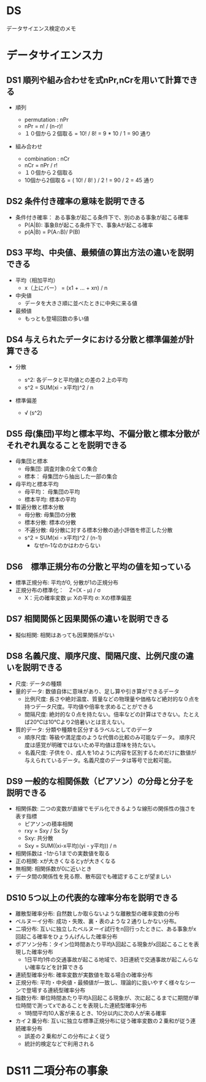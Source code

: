 # DS
データサイエンス検定のメモ

# データサイエンス力

## DS1 順列や組み合わせを式nPr,nCrを用いて計算できる

* 順列
  * permutation : nPr
  * nPr = n! / (n-r)!
  * １０個から２個取る = 10! / 8! = 9 * 10 / 1 = 90 通り

* 組み合わせ
  * combination : nCr  
  * nCr = nPr / r!
  * １０個から２個取る
  * 10個から2個取る = ( 10! / 8! ) / 2 ! = 90 / 2 = 45 通り

## DS2 条件付き確率の意味を説明できる

* 条件付き確率： ある事象が起こる条件下で、別のある事象が起こる確率
  * P(A|B): 事象Bが起こる条件下で、事象Aが起こる確率
  * p(A|B) = P(A∩B)/ P(B)

## DS3 平均、中央値、最頻値の算出方法の違いを説明できる

* 平均（相加平均）
  * x（上にバー） = (x1  + ... + xn) / n
* 中央値
  * データを大きさ順に並べたときに中央に来る値
* 最頻値
  * もっとも登場回数の多い値

## DS4 与えられたデータにおける分散と標準偏差が計算できる

* 分散
  * s^2: 各データと平均値との差の２上の平均
  * s^2 = SUM(xi - x平均)^2 / n

* 標準偏差
  * √ (s^2)

## DS5 母(集団)平均と標本平均、不偏分散と標本分散がそれぞれ異なることを説明できる

* 母集団と標本
  * 母集団: 調査対象の全ての集合
  * 標本： 母集団から抽出した一部の集合
* 母平均と標本平均
  * 母平均： 母集団の平均
  * 標本平均: 標本の平均
* 普遍分散と標本分散
  * 母分散: 母集団の分散
  * 標本分散: 標本の分散
  * 不遍分散: 母分散に対する標本分散の過小評価を修正した分散
  * s^2 = SUM(xi - x平均)^2 / (n-1)
    * なぜn-1なのかはわからない 

## DS6　標準正規分布の分散と平均の値を知っている
* 標準正規分布: 平均が0, 分散が1の正規分布
* 正規分布の標準化：　Z=(X - μ) / σ
  * X：元の確率変数 μ: Xの平均 σ: Xの標準偏差 

## DS7 相関関係と因果関係の違いを説明できる
* 擬似相関: 相関はあっても因果関係がない

## DS8 名義尺度、順序尺度、間隔尺度、比例尺度の違いを説明できる

* 尺度: データの種類
* 量的データ: 数値自体に意味があり、足し算や引き算ができるデータ
  * 比例尺度: 長さや絶対温度、質量などの物理量や価格など絶対的な０点を持つデータ尺度。平均値や倍率を求めることができる
  * 間隔尺度: 絶対的な０点を持たない。倍率などの計算はできない。たとえば20℃は10℃より2倍暑いとは言えない。
* 質的データ: 分類や種類を区分するラベルとしてのデータ
  * 順序尺度: 等級や満足度のような代償の比較のみ可能なデータ。 順序尺度は感覚が明確ではないため平均値は意味を持たない。
  * 名義尺度: 子供を０、成人を1のように内容を区別するためだけに数値が与えられているデータ。名義尺度のデータは等号で比較可能。

## DS9 一般的な相関係数（ピアソン）の分母と分子を説明できる

* 相関係数: 二つの変数が直線でモデル化できるような線形の関係性の強さを表す指標
  * ピアソンの積率相関
   * rxy = Sxy / Sx Sy
   * Sxy: 共分散
   * Sxy = SUM((xi-x平均)(yi - y平均)) / n 
* 相関係数は -1から1までの実数値を取る
* 正の相関: xが大きくなるとyが大きくなる
* 無相関: 相関係数が0に近いとき
* データ間の関係性を見る際、散布図でも確認することが望ましい

## DS10 5つ以上の代表的な確率分布を説明できる


* 離散型確率分布: 自然数しか取らないような離散型の確率変数の分布
 * ベルヌーイ分布: 成功・失敗、裏・表のような２通りしかない分布。
 * 二項分布: 互いに独立したベルヌーイ試行をn回行ったときに、ある事象がx回起こる確率をひょうんげんした確率分布
 * ポアソン分布：タイン位時間あたり平均λ回起こる現象がx回起こることを表現した確率分布
   * 1日平均1件の交通事故が起こる地域で、3日連続で交通事故が起こんらない確率などを計算できる 
* 連続型確率分布: 確率変数が実数値を取る場合の確率分布
 * 正規分布: 平均・中央値・最頻値が一致し、理論的に扱いやすく様々なシーンで登場する連続型確率分布
 * 指数分布: 単位時間あたり平均λ回起こる現象が、次に起こるまでに期間が単位時間で測ってxであることを表現した連続型確率分布
   * 1時間平均10人客が来るとき、10分以内に次の人が来る確率 
 * カイ２乗分布: 互いに独立な標準正規分布に従う確率変数の２乗和が従う連続確率分布
   * 誤差の２乗和がこの分布によく従う
   * 統計的検定などで利用される 

# DS11 二項分布の事象

 


